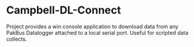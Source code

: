 # Campbell-DL-Connect

Project provides a win console application to download data from any PakBus Datalogger attached to a local serial port. 
Useful for scripted data collects. 
